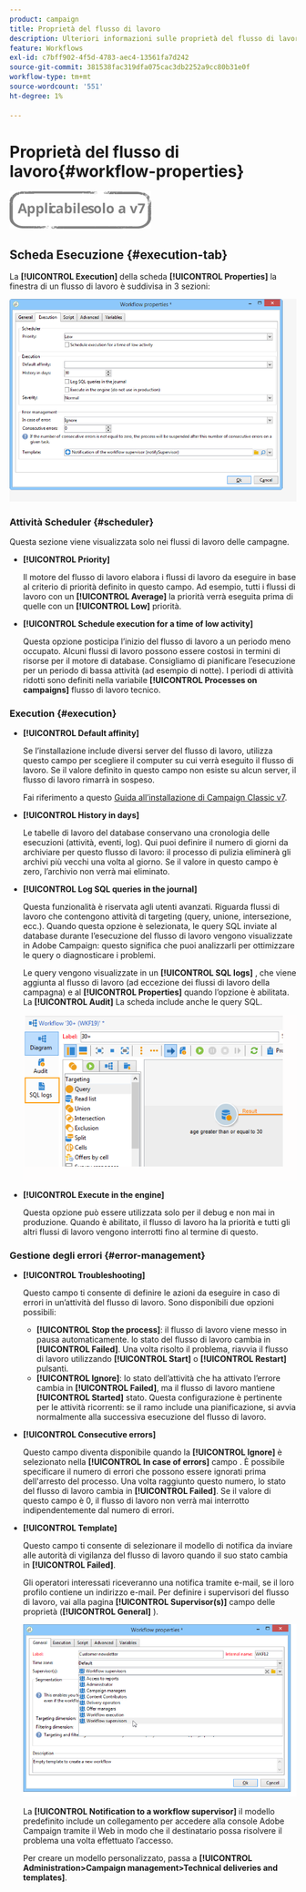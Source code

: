 ```yaml
---
product: campaign
title: Proprietà del flusso di lavoro
description: Ulteriori informazioni sulle proprietà del flusso di lavoro di Campaign
feature: Workflows
exl-id: c7bff902-4f5d-4783-aec4-13561fa7d242
source-git-commit: 381538fac319dfa075cac3db2252a9cc80b31e0f
workflow-type: tm+mt
source-wordcount: '551'
ht-degree: 1%

---
```


# Proprietà del flusso di lavoro{#workflow-properties}

![](../../assets/v7-only.svg)

## Scheda Esecuzione {#execution-tab}

La **[!UICONTROL Execution]** della scheda **[!UICONTROL Properties]** la finestra di un flusso di lavoro è suddivisa in 3 sezioni:

![](assets/wf_execution_tab.png)

### Attività Scheduler {#scheduler}

Questa sezione viene visualizzata solo nei flussi di lavoro delle campagne.

* **[!UICONTROL Priority]**

   Il motore del flusso di lavoro elabora i flussi di lavoro da eseguire in base al criterio di priorità definito in questo campo. Ad esempio, tutti i flussi di lavoro con un **[!UICONTROL Average]** la priorità verrà eseguita prima di quelle con un **[!UICONTROL Low]** priorità.

* **[!UICONTROL Schedule execution for a time of low activity]**

   Questa opzione posticipa l’inizio del flusso di lavoro a un periodo meno occupato. Alcuni flussi di lavoro possono essere costosi in termini di risorse per il motore di database. Consigliamo di pianificare l’esecuzione per un periodo di bassa attività (ad esempio di notte). I periodi di attività ridotti sono definiti nella variabile **[!UICONTROL Processes on campaigns]** flusso di lavoro tecnico.

### Execution {#execution}

* **[!UICONTROL Default affinity]**

   Se l’installazione include diversi server del flusso di lavoro, utilizza questo campo per scegliere il computer su cui verrà eseguito il flusso di lavoro. Se il valore definito in questo campo non esiste su alcun server, il flusso di lavoro rimarrà in sospeso.

   Fai riferimento a questo [Guida all’installazione di Campaign Classic v7](../../installation/using/configuring-campaign-server.md#high-availability-workflows-and-affinities).

* **[!UICONTROL History in days]**

   Le tabelle di lavoro del database conservano una cronologia delle esecuzioni (attività, eventi, log). Qui puoi definire il numero di giorni da archiviare per questo flusso di lavoro: il processo di pulizia eliminerà gli archivi più vecchi una volta al giorno. Se il valore in questo campo è zero, l’archivio non verrà mai eliminato.

* **[!UICONTROL Log SQL queries in the journal]**

   Questa funzionalità è riservata agli utenti avanzati. Riguarda flussi di lavoro che contengono attività di targeting (query, unione, intersezione, ecc.). Quando questa opzione è selezionata, le query SQL inviate al database durante l’esecuzione del flusso di lavoro vengono visualizzate in Adobe Campaign: questo significa che puoi analizzarli per ottimizzare le query o diagnosticare i problemi.

   Le query vengono visualizzate in un **[!UICONTROL SQL logs]** , che viene aggiunta al flusso di lavoro (ad eccezione dei flussi di lavoro della campagna) e al **[!UICONTROL Properties]** quando l’opzione è abilitata. La **[!UICONTROL Audit]** La scheda include anche le query SQL.

   ![](assets/wf_tab_log_sql.png)

* **[!UICONTROL Execute in the engine]**

   Questa opzione può essere utilizzata solo per il debug e non mai in produzione. Quando è abilitato, il flusso di lavoro ha la priorità e tutti gli altri flussi di lavoro vengono interrotti fino al termine di questo.

### Gestione degli errori {#error-management}

* **[!UICONTROL Troubleshooting]**

   Questo campo ti consente di definire le azioni da eseguire in caso di errori in un’attività del flusso di lavoro. Sono disponibili due opzioni possibili:

   * **[!UICONTROL Stop the process]**: il flusso di lavoro viene messo in pausa automaticamente. lo stato del flusso di lavoro cambia in **[!UICONTROL Failed]**. Una volta risolto il problema, riavvia il flusso di lavoro utilizzando **[!UICONTROL Start]** o **[!UICONTROL Restart]** pulsanti.
   * **[!UICONTROL Ignore]**: lo stato dell’attività che ha attivato l’errore cambia in **[!UICONTROL Failed]**, ma il flusso di lavoro mantiene **[!UICONTROL Started]** stato. Questa configurazione è pertinente per le attività ricorrenti: se il ramo include una pianificazione, si avvia normalmente alla successiva esecuzione del flusso di lavoro.

* **[!UICONTROL Consecutive errors]**

   Questo campo diventa disponibile quando la **[!UICONTROL Ignore]** è selezionato nella **[!UICONTROL In case of errors]** campo . È possibile specificare il numero di errori che possono essere ignorati prima dell&#39;arresto del processo. Una volta raggiunto questo numero, lo stato del flusso di lavoro cambia in **[!UICONTROL Failed]**. Se il valore di questo campo è 0, il flusso di lavoro non verrà mai interrotto indipendentemente dal numero di errori.

* **[!UICONTROL Template]**

   Questo campo ti consente di selezionare il modello di notifica da inviare alle autorità di vigilanza del flusso di lavoro quando il suo stato cambia in **[!UICONTROL Failed]**.

   Gli operatori interessati riceveranno una notifica tramite e-mail, se il loro profilo contiene un indirizzo e-mail. Per definire i supervisori del flusso di lavoro, vai alla pagina **[!UICONTROL Supervisor(s)]** campo delle proprietà (**[!UICONTROL General]** ).

   ![](assets/wf-properties_select-supervisors.png)

   La **[!UICONTROL Notification to a workflow supervisor]** il modello predefinito include un collegamento per accedere alla console Adobe Campaign tramite il Web in modo che il destinatario possa risolvere il problema una volta effettuato l’accesso.

   Per creare un modello personalizzato, passa a **[!UICONTROL Administration>Campaign management>Technical deliveries and templates]**.
